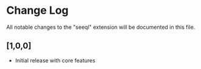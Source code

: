 # Change Log

All notable changes to the "seeql" extension will be documented in this file.

## [1,0,0]

- Initial release with core features
